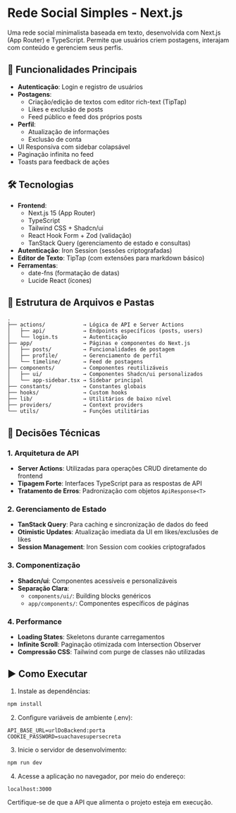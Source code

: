 # Rede Social Simples - Next.js

Uma rede social minimalista baseada em texto, desenvolvida com Next.js (App Router) e TypeScript. Permite que usuários criem postagens, interajam com conteúdo e gerenciem seus perfis.

## 🚀 Funcionalidades Principais

- **Autenticação**: Login e registro de usuários
- **Postagens**:
  - Criação/edição de textos com editor rich-text (TipTap)
  - Likes e exclusão de posts
  - Feed público e feed dos próprios posts
- **Perfil**:
  - Atualização de informações
  - Exclusão de conta
- UI Responsiva com sidebar colapsável
- Paginação infinita no feed
- Toasts para feedback de ações

## 🛠️ Tecnologias

- **Frontend**:
  - Next.js 15 (App Router)
  - TypeScript
  - Tailwind CSS + Shadcn/ui
  - React Hook Form + Zod (validação)
  - TanStack Query (gerenciamento de estado e consultas)
- **Autenticação**: Iron Session (sessões criptografadas)
- **Editor de Texto**: TipTap (com extensões para markdown básico)
- **Ferramentas**:
  - date-fns (formatação de datas)
  - Lucide React (ícones)

## 📁 Estrutura de Arquivos e Pastas

```plaintext
.
├── actions/            → Lógica de API e Server Actions
│   ├── api/            → Endpoints específicos (posts, users)
│   └── login.ts        → Autenticação
├── app/                → Páginas e componentes do Next.js
│   ├── posts/          → Funcionalidades de postagem
│   ├── profile/        → Gerenciamento de perfil
│   └── timeline/       → Feed de postagens
├── components/         → Componentes reutilizáveis
│   ├── ui/             → Componentes Shadcn/ui personalizados
│   └── app-sidebar.tsx → Sidebar principal
├── constants/          → Constantes globais
├── hooks/              → Custom hooks
├── lib/                → Utilitários de baixo nível
├── providers/          → Context providers
└── utils/              → Funções utilitárias
```

## 🔧 Decisões Técnicas

### 1. Arquitetura de API

- **Server Actions**: Utilizadas para operações CRUD diretamente do frontend
- **Tipagem Forte**: Interfaces TypeScript para as respostas de API
- **Tratamento de Erros**: Padronização com objetos `ApiResponse<T>`

### 2. Gerenciamento de Estado

- **TanStack Query**: Para caching e sincronização de dados do feed
- **Otimistic Updates**: Atualização imediata da UI em likes/exclusões de likes
- **Session Management**: Iron Session com cookies criptografados

### 3. Componentização

- **Shadcn/ui**: Componentes acessíveis e personalizáveis
- **Separação Clara**:
  - `components/ui/`: Building blocks genéricos
  - `app/components/`: Componentes específicos de páginas

### 4. Performance

- **Loading States**: Skeletons durante carregamentos
- **Infinite Scroll**: Paginação otimizada com Intersection Observer
- **Compressão CSS**: Tailwind com purge de classes não utilizadas

## ▶️ Como Executar

1. Instale as dependências:

```bash
npm install
```

2. Configure variáveis de ambiente (.env):

```env
API_BASE_URL=urlDoBackend:porta
COOKIE_PASSWORD=suachavesupersecreta
```

3. Inicie o servidor de desenvolvimento:

```bash
npm run dev
```

4. Acesse a aplicação no navegador, por meio do endereço:

```bash
localhost:3000
```

Certifique-se de que a API que alimenta o projeto esteja em execução.

